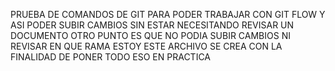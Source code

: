 PRUEBA DE COMANDOS DE GIT PARA PODER TRABAJAR CON GIT FLOW Y ASI PODER SUBIR CAMBIOS SIN ESTAR
NECESITANDO REVISAR UN DOCUMENTO
OTRO PUNTO ES QUE NO PODIA SUBIR CAMBIOS NI REVISAR EN QUE RAMA ESTOY
ESTE ARCHIVO SE CREA CON LA FINALIDAD DE PONER TODO ESO EN PRACTICA